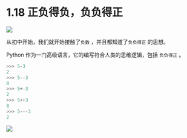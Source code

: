 # 1.18 正负得负，负负得正
![](http://image.iswbm.com/20200804124133.png)

从初中开始，我们就开始接触了`负数` ，并且都知道了`负负得正` 的思想。

Python 作为一门高级语言，它的编写符合人类的思维逻辑，包括 `负负得正` 。

```python
>>> 5-3
2
>>> 5--3
8
>>> 5+-3
2
>>> 5++3
8
>>> 5---3
2
```



![](http://image.iswbm.com/20200607174235.png)